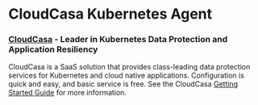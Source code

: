 # CloudCasa Kubernetes Agent

### [CloudCasa](https://cloudcasa.io) - Leader in Kubernetes Data Protection and Application Resiliency

CloudCasa is a SaaS solution that provides class-leading data protection services for Kubernetes and cloud native applications.
Configuration is quick and easy, and basic service is free. See the CloudCasa [Getting Started Guide](https://cloudcasa.io/get-started) for more information.
